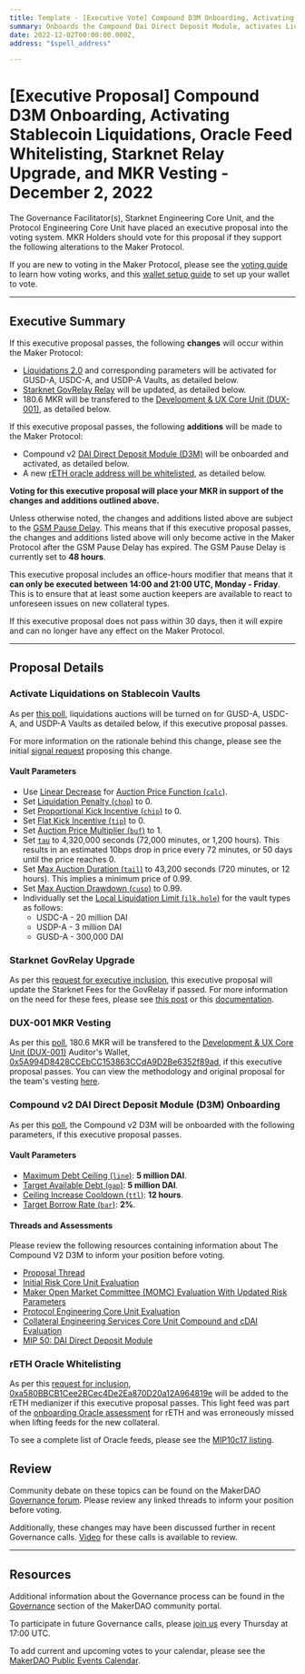 ```yaml
---
title: Template - [Executive Vote] Compound D3M Onboarding, Activating Stablecoin Liquidations, Oracle Feed Whitelisting, Starknet Relay Upgrade, and MKR Vesting - December 2, 2022
summary: Onboards the Compound Dai Direct Deposit Module, activates Liquidations 2.0 for GUSD, USDC, and USDP vaults, whitelists rETH oracle, updates Starknet Fee Relay, and transfers MKR vesting for DUX-001.
date: 2022-12-02T00:00:00.000Z, 
address: "$spell_address"

---
```

# [Executive Proposal] Compound D3M Onboarding, Activating Stablecoin Liquidations, Oracle Feed Whitelisting, Starknet Relay Upgrade, and MKR Vesting - December 2, 2022

The Governance Facilitator(s), Starknet Engineering Core Unit, and the Protocol Engineering Core Unit have placed an executive proposal into the voting system. MKR Holders should vote for this proposal if they support the following alterations to the Maker Protocol.

If you are new to voting in the Maker Protocol, please see the [voting guide](https://community-development.makerdao.com/en/learn/governance/how-voting-works/) to learn how voting works, and this [wallet setup guide](https://community-development.makerdao.com/en/learn/governance/voting-setup/) to set up your wallet to vote.

---

## Executive Summary

If this executive proposal passes, the following **changes** will occur within the Maker Protocol:
- [Liquidations 2.0](https://docs.makerdao.com/smart-contract-modules/dog-and-clipper-detailed-documentation) and corresponding parameters will be activated for GUSD-A, USDC-A, and USDP-A Vaults, as detailed below. 
- [Starknet GovRelay Relay](https://forum.makerdao.com/t/starknet-changes-for-executive-spell-on-the-week-of-2022-11-29/18818) will be updated, as detailed below.
- 180.6 MKR will be transfered to the [Development & UX Core Unit (DUX-001)](https://mips.makerdao.com/mips/details/MIP39c2SP18), as detailed below. 

If this executive proposal passes, the following **additions** will be made to the Maker Protocol:
- Compound v2 [DAI Direct Deposit Module (D3M)](https://manual.makerdao.com/module-index/module-dai-direct-deposit) will be onboarded and activated, as detailed below. 
- A new [rETH oracle address will be whitelisted](https://forum.makerdao.com/t/whitelist-light-feed-for-reth-oracle/18908), as detailed below.

**Voting for this executive proposal will place your MKR in support of the changes and additions outlined above.**

Unless otherwise noted, the changes and additions listed above are subject to the [GSM Pause Delay](https://manual.makerdao.com/parameter-index/core/param-gsm-pause-delay). This means that if this executive proposal passes, the changes and additions listed above will only become active in the Maker Protocol after the GSM Pause Delay has expired. The GSM Pause Delay is currently set to **48 hours**.

This executive proposal includes an office-hours modifier that means that it **can only be executed between 14:00 and 21:00 UTC, Monday - Friday**. This is to ensure that at least some auction keepers are available to react to unforeseen issues on new collateral types.

If this executive proposal does not pass within 30 days, then it will expire and can no longer have any effect on the Maker Protocol.

---

## Proposal Details

### Activate Liquidations on Stablecoin Vaults

As per [this poll](https://vote.makerdao.com/polling/QmZbsHqu), liquidations auctions will be turned on for GUSD-A, USDC-A, and USDP-A Vaults as detailed below, if this executive proposal passes.

For more information on the rationale behind this change, please see the initial [signal request](https://forum.makerdao.com/t/signal-request-clear-vaults-bad-debt-in-the-makerdao-protocol/18376) proposing this change.

#### Vault Parameters

* Use [Linear Decrease](https://manual.makerdao.com/parameter-index/collateral-auction/param-auction-price-function#linear-decrease) for [Auction Price Function (`calc`)](https://manual.makerdao.com/parameter-index/collateral-auction/param-auction-price-function).
* Set [Liquidation Penalty (`chop`)](https://manual.makerdao.com/parameter-index/vault-risk/param-liquidation-penalty) to 0.
* Set [Proportional Kick Incentive (`chip`)](https://manual.makerdao.com/parameter-index/collateral-auction/param-proportional-kick-incentive) to 0.
* Set [Flat Kick Incentive (`tip`)](https://manual.makerdao.com/parameter-index/collateral-auction/param-flat-kick-incentive) to 0.
* Set [Auction Price Multiplier (`buf`)](https://manual.makerdao.com/parameter-index/collateral-auction/param-auction-price-multiplier) to 1.
* Set [`tau`](https://manual.makerdao.com/parameter-index/collateral-auction/param-auction-price-function#tau) to 4,320,000 seconds (72,000 minutes, or 1,200 hours). This results in an estimated 10bps drop in price every 72 minutes, or 50 days until the price reaches 0.
* Set [Max Auction Duration (`tail`)](https://manual.makerdao.com/parameter-index/collateral-auction/param-max-auction-duration) to 43,200 seconds (720 minutes, or 12 hours). This implies a minimum price of 0.99.
* Set [Max Auction Drawdown (`cusp`)](https://manual.makerdao.com/parameter-index/collateral-auction/param-max-auction-drawdown) to 0.99. 
* Individually set the [Local Liquidation Limit (`ilk.hole`)](https://manual.makerdao.com/parameter-index/collateral-auction/param-local-liquidation-limit) for the vault types as follows:
  *  USDC-A - 20 million DAI
  *  USDP-A - 3 million DAI 
  *  GUSD-A - 300,000 DAI

### Starknet GovRelay Upgrade 

As per this [request for executive inclusion](https://forum.makerdao.com/t/starknet-changes-for-executive-spell-on-the-week-of-2022-11-29/18818), this executive proposal will update the Starknet Fees for the GovRelay if passed. For more information on the need for these fees, please see [this post](https://forum.makerdao.com/t/starknet-changes-for-2022-10-26-executive-spell/18468) or this [documentation](https://docs.starknet.io/documentation/architecture_and_concepts/L1-L2_Communication/messaging-mechanism/#l1-l2_message_fees).

### DUX-001 MKR Vesting

As per this [poll](https://vote.makerdao.com/polling/QmSYLL9K#vote-breakdown), 180.6 MKR will be transfered to the [Development & UX Core Unit (DUX-001)](https://mips.makerdao.com/mips/details/MIP39c2SP18) Auditor's Wallet, [0x5A994D8428CCEbCC153863CCdA9D2Be6352f89ad](https://etherscan.io/address/0x5a994d8428ccebcc153863ccda9d2be6352f89ad), if this executive proposal passes. You can view the methodology and original proposal for the team's vesting [here](https://mips.makerdao.com/mips/details/MIP40c3SP27).

### Compound v2 DAI Direct Deposit Module (D3M) Onboarding

As per this [poll](https://vote.makerdao.com/polling/QmWYfgY2#vote-breakdown), the Compound v2 D3M will be onboarded with the following parameters, if this executive proposal passes. 

#### Vault Parameters

* [Maximum Debt Ceiling (`line`)](https://manual.makerdao.com/module-index/module-dciam#maximum-debt-ceiling-line): **5 million DAI**.
* [Target Available Debt (`gap`)](https://manual.makerdao.com/module-index/module-dciam#target-available-debt-gap): **5 million DAI**.
* [Ceiling Increase Cooldown (`ttl`)](https://manual.makerdao.com/module-index/module-dciam#ceiling-increase-cooldown-ttl): **12 hours**.
* [Target Borrow Rate (`bar`)](https://manual.makerdao.com/module-index/module-dai-direct-deposit#target-borrow-rate-bar): **2%**.

#### Threads and Assessments 

Please review the following resources containing information about The Compound V2 D3M to inform your position before voting.
* [Proposal Thread](https://forum.makerdao.com/t/signal-request-should-maker-prioritize-onboarding-a-compound-d3m/11997)
* [Initial Risk Core Unit Evaluation](https://forum.makerdao.com/t/compound-d3m-risk-assessment/12580)
* [Maker Open Market Committee (MOMC) Evaluation With Updated Risk Parameters](https://forum.makerdao.com/t/parameter-changes-proposal-ppg-omc-001-28-october-2022/18564)
* [Protocol Engineering Core Unit Evaluation](https://forum.makerdao.com/t/direct-compoundv2-dai-direct-deposit-module-technical-assessment/17307)
* [Collateral Engineering Services Core Unit Compound and cDAI Evaluation](https://forum.makerdao.com/t/compound-d3m-compound-protocol-cdai-erc20-token-ces-domain-team-assessment/14993)
* [MIP 50: DAI Direct Deposit Module](https://mips.makerdao.com/mips/details/MIP50)

### rETH Oracle Whitelisting

As per this [request for inclusion](https://forum.makerdao.com/t/whitelist-light-feed-for-reth-oracle/18908), [0xa580BBCB1Cee2BCec4De2Ea870D20a12A964819e](https://etherscan.io/address/0xa580BBCB1Cee2BCec4De2Ea870D20a12A964819e) will be added to the rETH medianizer if this executive proposal passes. This light feed was part of the [onboarding Oracle assessment](https://forum.makerdao.com/t/mip10c3-sp22-proposal-reth-oracle-collateral-onboarding-oracle-assessment/15564) for rETH and was erroneously missed when lifting feeds for the new collateral. 

To see a complete list of Oracle feeds, please see the [MIP10c17 listing](https://mips.makerdao.com/mips/details/MIP10c17SP#specification).
 
## Review

Community debate on these topics can be found on the MakerDAO [Governance forum](https://forum.makerdao.com/). Please review any linked threads to inform your position before voting.

Additionally, these changes may have been discussed further in recent Governance calls. [Video](https://www.youtube.com/playlist?list=PLLzkWCj8ywWNq5-90-Id6VPSsrk4OWVan) for these calls is available to review.

---

## Resources

Additional information about the Governance process can be found in the [Governance](https://community-development.makerdao.com/en/learn/governance) section of the MakerDAO community portal.

To participate in future Governance calls, please [join us](https://github.com/makerdao/community/tree/master/governance/governance-and-risk-meetings) every Thursday at 17:00 UTC.

To add current and upcoming votes to your calendar, please see the [MakerDAO Public Events Calendar](https://calendar.google.com/calendar/embed?src=makerdao.com_3efhm2ghipksegl009ktniomdk%40group.calendar.google.com&ctz=UTC&mode=week&showCalendars=0&showPrint=0).
